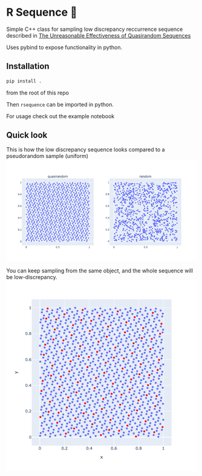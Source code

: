 # R Sequence :game_die:

Simple C++ class for sampling low discrepancy reccurrence sequence described in 
[The Unreasonable Effectiveness of Quasirandom Sequences](http://extremelearning.com.au/unreasonable-effectiveness-of-quasirandom-sequences/)

Uses pybind to expose functionality in python. 


## Installation 
```python
pip install . 
```
from the root of this repo 

Then `rsequence` can be imported in python. 


For usage check out the example notebook 

## Quick look
This is how the low discrepancy sequence looks compared to a pseudorandom sample (uniform)
![comparison](./img/compare.png)


You can keep sampling from the same object, and the whole sequence will be low-discrepancy. 
![sample](./img/stateful.png)

